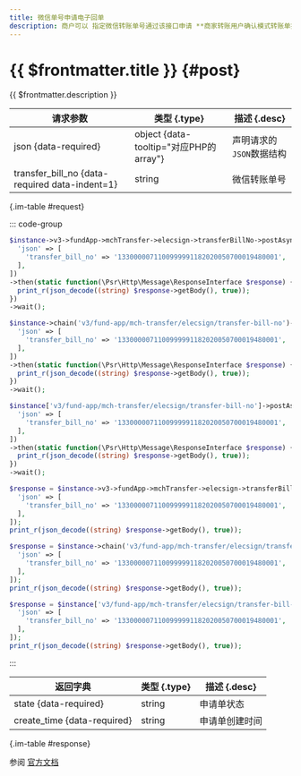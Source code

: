```yaml
---
title: 微信单号申请电子回单
description: 商户可以 指定微信转账单号通过该接口申请 **商家转账用户确认模式转账单据** 对应的电子回单。微信支付会在校验满足回单申请条件后受理回单的申请，商户后续可以通过电子回单查询接口查询回单处理进度。
---
```


# {{ $frontmatter.title }} {#post}

{{ $frontmatter.description }}

| 请求参数 | 类型 {.type} | 描述 {.desc}
| --- | --- | ---
| json {data-required} | object {data-tooltip="对应PHP的array"} | 声明请求的`JSON`数据结构
| transfer_bill_no {data-required data-indent=1} | string | 微信转账单号

{.im-table #request}

::: code-group

```php [异步纯链式]
$instance->v3->fundApp->mchTransfer->elecsign->transferBillNo->postAsync([
  'json' => [
    'transfer_bill_no' => '1330000071100999991182020050700019480001',
  ],
])
->then(static function(\Psr\Http\Message\ResponseInterface $response) {
  print_r(json_decode((string) $response->getBody(), true));
})
->wait();
```

```php [异步声明式]
$instance->chain('v3/fund-app/mch-transfer/elecsign/transfer-bill-no')->postAsync([
  'json' => [
    'transfer_bill_no' => '1330000071100999991182020050700019480001',
  ],
])
->then(static function(\Psr\Http\Message\ResponseInterface $response) {
  print_r(json_decode((string) $response->getBody(), true));
})
->wait();
```

```php [异步属性式]
$instance['v3/fund-app/mch-transfer/elecsign/transfer-bill-no']->postAsync([
  'json' => [
    'transfer_bill_no' => '1330000071100999991182020050700019480001',
  ],
])
->then(static function(\Psr\Http\Message\ResponseInterface $response) {
  print_r(json_decode((string) $response->getBody(), true));
})
->wait();
```

```php [同步纯链式]
$response = $instance->v3->fundApp->mchTransfer->elecsign->transferBillNo->post([
  'json' => [
    'transfer_bill_no' => '1330000071100999991182020050700019480001',
  ],
]);
print_r(json_decode((string) $response->getBody(), true));
```

```php [同步声明式]
$response = $instance->chain('v3/fund-app/mch-transfer/elecsign/transfer-bill-no')->post([
  'json' => [
    'transfer_bill_no' => '1330000071100999991182020050700019480001',
  ],
]);
print_r(json_decode((string) $response->getBody(), true));
```

```php [同步属性式]
$response = $instance['v3/fund-app/mch-transfer/elecsign/transfer-bill-no']->post([
  'json' => [
    'transfer_bill_no' => '1330000071100999991182020050700019480001',
  ],
]);
print_r(json_decode((string) $response->getBody(), true));
```

:::

| 返回字典 | 类型 {.type} | 描述 {.desc}
| --- | --- | ---
| state {data-required} | string | 申请单状态
| create_time {data-required} | string | 申请单创建时间

{.im-table #response}

参阅 [官方文档](https://pay.weixin.qq.com/docs/merchant/apis/mch-trans/elecsign/accept-elecsign-by-no.html)
